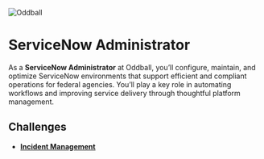 ![Oddball](https://oddball.io/wp-content/uploads/2024/01/Oddball-Logo-High-Res.png)

# ServiceNow Administrator

As a **ServiceNow Administrator** at Oddball, you’ll configure, maintain, and optimize ServiceNow environments that support efficient and compliant operations for federal agencies. You’ll play a key role in automating workflows and improving service delivery through thoughtful platform management.

## Challenges

- [**Incident Management**](incident-management/README.md)
